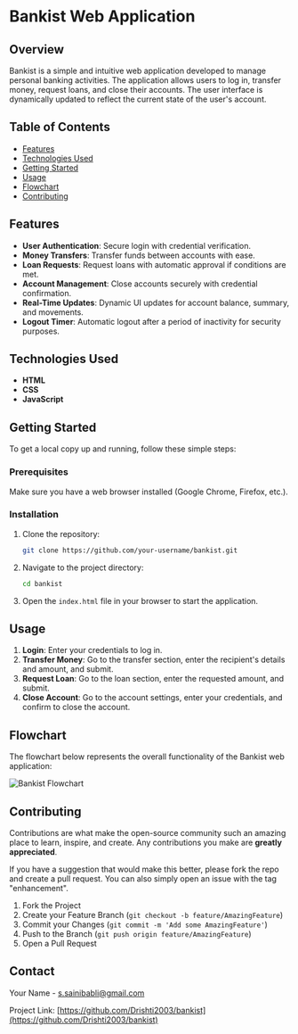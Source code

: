 # Bankist Web Application

## Overview

Bankist is a simple and intuitive web application developed to manage personal banking activities. The application allows users to log in, transfer money, request loans, and close their accounts. The user interface is dynamically updated to reflect the current state of the user's account.

## Table of Contents

- [Features](#features)
- [Technologies Used](#technologies-used)
- [Getting Started](#getting-started)
- [Usage](#usage)
- [Flowchart](#flowchart)
- [Contributing](#contributing)

## Features

- **User Authentication**: Secure login with credential verification.
- **Money Transfers**: Transfer funds between accounts with ease.
- **Loan Requests**: Request loans with automatic approval if conditions are met.
- **Account Management**: Close accounts securely with credential confirmation.
- **Real-Time Updates**: Dynamic UI updates for account balance, summary, and movements.
- **Logout Timer**: Automatic logout after a period of inactivity for security purposes.

## Technologies Used

- **HTML**
- **CSS**
- **JavaScript**

## Getting Started

To get a local copy up and running, follow these simple steps:

### Prerequisites

Make sure you have a web browser installed (Google Chrome, Firefox, etc.).

### Installation

1. Clone the repository:
   ```sh
   git clone https://github.com/your-username/bankist.git
   ```

2. Navigate to the project directory:
   ```sh
   cd bankist
   ```

3. Open the `index.html` file in your browser to start the application.

## Usage

1. **Login**: Enter your credentials to log in.
2. **Transfer Money**: Go to the transfer section, enter the recipient's details and amount, and submit.
3. **Request Loan**: Go to the loan section, enter the requested amount, and submit.
4. **Close Account**: Go to the account settings, enter your credentials, and confirm to close the account.

## Flowchart

The flowchart below represents the overall functionality of the Bankist web application:

![Bankist Flowchart](./path/to/Bankist-flowchart.png)

## Contributing

Contributions are what make the open-source community such an amazing place to learn, inspire, and create. Any contributions you make are **greatly appreciated**.

If you have a suggestion that would make this better, please fork the repo and create a pull request. You can also simply open an issue with the tag "enhancement".

1. Fork the Project
2. Create your Feature Branch (`git checkout -b feature/AmazingFeature`)
3. Commit your Changes (`git commit -m 'Add some AmazingFeature'`)
4. Push to the Branch (`git push origin feature/AmazingFeature`)
5. Open a Pull Request

## Contact

Your Name - [s.sainibabli@gmail.com](mailto:s.sainibabli@gmail.com)

Project Link: [https://github.com/Drishti2003/bankist](https://github.com/Drishti2003/bankist)
